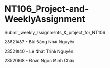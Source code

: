 # NT106_Project-and-WeeklyAssignment
Submit_weekly_assignments_&_project_for_NT106

23521037 - Bùi Đặng Nhật Nguyên

23521040 - Lê Nhật Trinh Nguyên

23520168 - Đoàn Ngọc Minh Châu
